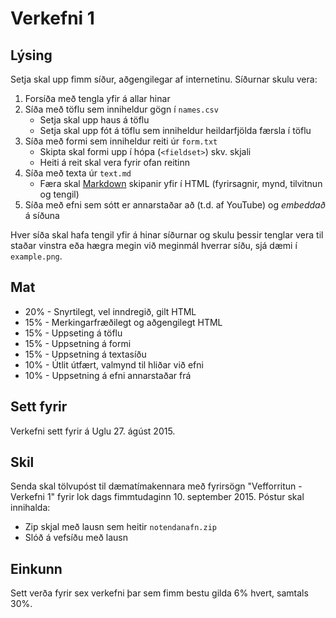 
# Verkefni 1

## Lýsing

Setja skal upp fimm síður, aðgengilegar af internetinu. Síðurnar skulu vera:

1. Forsíða með tengla yfir á allar hinar
2. Síða með töflu sem inniheldur gögn í `names.csv`
    * Setja skal upp haus á töflu
    * Setja skal upp fót á töflu sem inniheldur heildarfjölda færsla í töflu
3. Síða með formi sem inniheldur reiti úr `form.txt`
    * Skipta skal formi upp í hópa (`<fieldset>`) skv. skjali
    * Heiti á reit skal vera fyrir ofan reitinn
4. Síða með texta úr `text.md`
    * Færa skal [Markdown](http://daringfireball.net/projects/markdown/) skipanir yfir í HTML (fyrirsagnir, mynd, tilvitnun og tengil)
5. Síða með efni sem sótt er annarstaðar að (t.d. af YouTube) og _embeddað_ á síðuna

Hver síða skal hafa tengil yfir á hinar síðurnar og skulu þessir tenglar vera til staðar vinstra eða hægra megin við meginmál hverrar síðu, sjá dæmi í `example.png`. 

## Mat
* 20% - Snyrtilegt, vel inndregið, gilt HTML
* 15% - Merkingarfræðilegt og aðgengilegt HTML
* 15% - Uppseting á töflu
* 15% - Uppsetning á formi
* 15% - Uppsetning á textasíðu
* 10% - Útlit útfært, valmynd til hliðar við efni
* 10% - Uppsetning á efni annarstaðar frá

## Sett fyrir
Verkefni sett fyrir á Uglu 27. ágúst 2015.

## Skil
Senda skal tölvupóst til dæmatímakennara með fyrirsögn "Vefforritun - Verkefni 1" fyrir lok dags fimmtudaginn 10. september 2015. Póstur skal innihalda:

* Zip skjal með lausn sem heitir `notendanafn.zip`
* Slóð á vefsíðu með lausn

## Einkunn
Sett verða fyrir sex verkefni þar sem fimm bestu gilda 6% hvert, samtals 30%.